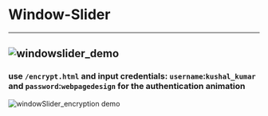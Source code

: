 # Window-Slider
----------------------------------------------------------------------------------------
![windowslider_demo](https://github.com/bcd-kushal/Window-Slider/assets/96081625/1041c54f-057d-49f3-a2bd-38391516a45f)
----------------------------------------------------------------------------------------

### use `/encrypt.html` and input credentials: `username`:`kushal_kumar` and `password`:`webpagedesign` for the authentication animation

![windowSlider_encryption demo](https://github.com/bcd-kushal/Window-Slider/assets/96081625/bb496972-4bb0-4958-842e-6f920d0c1ef7)
